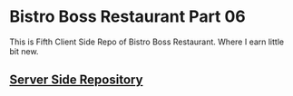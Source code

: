 # Bistro Boss Restaurant Part 06

This is Fifth Client Side Repo of Bistro Boss Restaurant. Where I earn little bit new.

## [Server Side Repository](https://github.com/ahnaf4D/bistro-boss-server-06)
